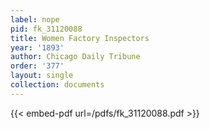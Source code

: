 ```yaml
---
label: nope
pid: fk_31120088
title: Women Factory Inspectors
year: '1893'
author: Chicago Daily Tribune
order: '377'
layout: single
collection: documents
---
```



{{< embed-pdf url=/pdfs/fk_31120088.pdf >}}